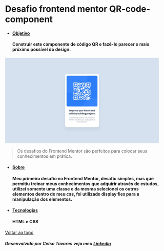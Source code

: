 # Desafio frontend mentor QR-code-component
[](#topo)
* #### [Objetivo](#Objetivo)
    #### Construir este componente de código QR e fazê-lo parecer o mais próximo possível do design.

![Arquivo Original](design/desktop-design.jpg)
>Os desafios do Frontend Mentor são perfeitos para colocar seus conhecimentos em prática.
* #### [Sobre](#Sobre)
    #### Meu primeiro desafio no Frontend Mentor, desafio simples, mas que permitiu treinar meus conhecimentos que adquirir através de estudos, utilizei somente uma classe e da mesma selecionei os outros elementos dentro do meu css, foi utilizado display flex para a manipulação dos elementos.
* #### [Tecnologias](#Tecnologias)
    #### HTML e CSS
    
[Voltar ao topo](#topo)    
##### Desenvolvido por Celso Tavares veja meu [Linkedin](https://www.linkedin.com/in/celsotavaresjunior/)


